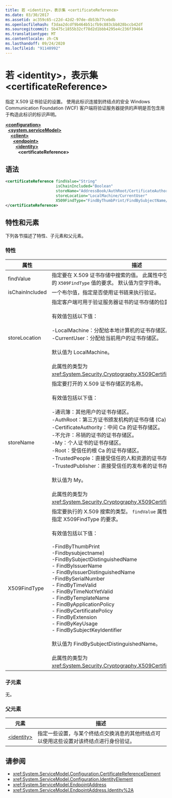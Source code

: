 ```yaml
---
title: 若 <identity>，表示集 <certificateReference>
ms.date: 03/30/2017
ms.assetid: ac359c65-c22d-42d2-97de-db53b77cebdb
ms.openlocfilehash: f3daa2dcdf9b464b51cfb9c883cbb828bccb42df
ms.sourcegitcommit: 5b475c1855b32cf78d2d1bbb4295e4c236f39464
ms.translationtype: MT
ms.contentlocale: zh-CN
ms.lasthandoff: 09/24/2020
ms.locfileid: "91148992"
---
```

# <a name="certificatereference-for-identity"></a>若 \<identity>，表示集 \<certificateReference>

指定 X.509 证书验证的设置。 使用此标识连接到终结点的安全 Windows Communication Foundation (WCF) 客户端将验证服务器提供的声明是否包含用于构造此标识的标识声明。  
  
[**\<configuration>**](../configuration-element.md)\
&nbsp;&nbsp;[**\<system.serviceModel>**](system-servicemodel.md)\
&nbsp;&nbsp;&nbsp;&nbsp;[**\<client>**](client.md)\
&nbsp;&nbsp;&nbsp;&nbsp;&nbsp;&nbsp;[**\<endpoint>**](endpoint-of-client.md)\
&nbsp;&nbsp;&nbsp;&nbsp;&nbsp;&nbsp;&nbsp;&nbsp;[**\<identity>**](identity.md)\
&nbsp;&nbsp;&nbsp;&nbsp;&nbsp;&nbsp;&nbsp;&nbsp;&nbsp;&nbsp;**\<certificateReference>**  
  
## <a name="syntax"></a>语法  
  
```xml  
<certificateReference findValue="String"
                      isChainIncluded="Boolean"
                      storeName="AddressBook/AuthRoot/CertificateAuthority/Disallowed/My/Root/TrustedPeople/TrustedPublisher"
                      storeLocation="LocalMachine/CurrentUser"
                      X509FindType="FindByThumbPrint/FindBySubjectName/FindBySubjectDistinguishedName/FindByIssuerName/FindByIssuerDistinguishedName/FindBySerialNumber/FindByTimeValid/FindByTimeNotYetValid/FindByTemplateName/FindByApplicationPolicy/FindByCertificatePolicy/FindByExtension/FindByKeyUsage/FindBySubjectKeyIdentifier">
</certificateReference>
```  
  
## <a name="attributes-and-elements"></a>特性和元素  

 下列各节描述了特性、子元素和父元素。  
  
### <a name="attributes"></a>特性  
  
|属性|描述|  
|---------------|-----------------|  
|findValue|指定要在 X.509 证书存储中搜索的值。 此属性中包含的类型必须满足指定的 `X509FindType` 值的要求。 默认值为空字符串。|  
|isChainIncluded|一个布尔值，指定是否使用证书链来执行验证。|  
|storeLocation|指定客户端可用于验证服务器证书的证书存储的位置。<br /><br /> 有效值包括以下值：<br /><br /> -LocalMachine：分配给本地计算机的证书存储区。<br />-CurrentUser：分配给当前用户的证书存储区。<br /><br /> 默认值为 LocalMachine。<br /><br /> 此属性的类型为 <xref:System.Security.Cryptography.X509Certificates.StoreLocation>。|  
|storeName|指定要打开的 X.509 证书存储区的名称。<br /><br /> 有效值包括以下值：<br /><br /> -通讯簿：其他用户的证书存储区。<br />-AuthRoot：第三方证书颁发机构的证书存储 (Ca) 。<br />-CertificateAuthority：中间 Ca 的证书存储区。<br />-不允许：吊销的证书的证书存储区。<br />-My：个人证书的证书存储区。<br />-Root：受信任的根 Ca 的证书存储区。<br />-TrustedPeople：直接受信任的人和资源的证书存储区。<br />-TrustedPublisher：直接受信任的发布者的证书存储区。<br /><br /> 默认值为 My。<br /><br /> 此属性的类型为 <xref:System.Security.Cryptography.X509Certificates.StoreName>。|  
|X509FindType|指定要执行的 X.509 搜索的类型。 `findValue` 属性中包含的类型必须满足指定 X509FindType 的要求。<br /><br /> 有效值包括以下值：<br /><br /> -FindByThumbPrint<br />-Findbysubjectname) <br />-FindBySubjectDistinguishedName<br />- FindByIssuerName<br />- FindByIssuerDistinguishedName<br />-FindBySerialNumber<br />- FindByTimeValid<br />- FindByTimeNotYetValid<br />- FindByTemplateName<br />- FindByApplicationPolicy<br />- FindByCertificatePolicy<br />- FindByExtension<br />- FindByKeyUsage<br />- FindBySubjectKeyIdentifier<br /><br /> 默认值为 FindBySubjectDistinguishedName。<br /><br /> 此属性的类型为 <xref:System.Security.Cryptography.X509Certificates.X509FindType>。|  
  
### <a name="child-elements"></a>子元素  

 无。  
  
### <a name="parent-elements"></a>父元素  
  
|元素|描述|  
|-------------|-----------------|  
|[\<identity>](identity.md)|指定一些设置，与某个终结点交换消息的其他终结点可以使用这些设置对该终结点进行身份验证。|  
  
## <a name="see-also"></a>请参阅

- <xref:System.ServiceModel.Configuration.CertificateReferenceElement>
- <xref:System.ServiceModel.Configuration.IdentityElement>
- <xref:System.ServiceModel.EndpointAddress>
- <xref:System.ServiceModel.EndpointAddress.Identity%2A>
